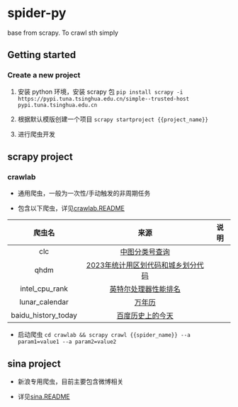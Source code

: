 # spider-py

base from scrapy. To crawl sth simply

## Getting started

### Create a new project

1. 安装 python 环境，安装 scrapy 包
   ```pip install scrapy -i https://pypi.tuna.tsinghua.edu.cn/simple--trusted-host pypi.tuna.tsinghua.edu.cn```

2. 根据默认模版创建一个项目
   ```scrapy startproject {{project_name}}```

3. 进行爬虫开发

## scrapy project

### crawlab

* 通用爬虫，一般为一次性/手动触发的非周期任务
  
* 包含以下爬虫，详见[crawlab.README](./crawlab/README.md)

|     爬虫名     |                                                 来源                                                  | 说明 |
| :------------: | :---------------------------------------------------------------------------------------------------: | :--: |
|      clc       |                               [中图分类号查询](http://www.clcindex.com)                               |      |
|      qhdm      | [2023年统计用区划代码和城乡划分代码](https://www.stats.gov.cn/sj/tjbz/tjyqhdmhcxhfdm/2023/index.html) |      |
| intel_cpu_rank |             [英特尔处理器性能排名](https://cpu-compare.com/zh-CN/benchmark/intel?page=1)              |      |
| lunar_calendar |                                [万年历](https://wannianrili.bmcx.com/)                                |      |
| baidu_history_today |                          [百度历史上的今天](https://baike.baidu.com/calendar/)                          |      |

* 启动爬虫
  ```cd crawlab && scrapy crawl {{spider_name}} --a param1=value1 --a param2=value2```

## sina project

* 新浪专用爬虫，目前主要包含微博相关

* 详见[sina.README](./sina/README.md)
